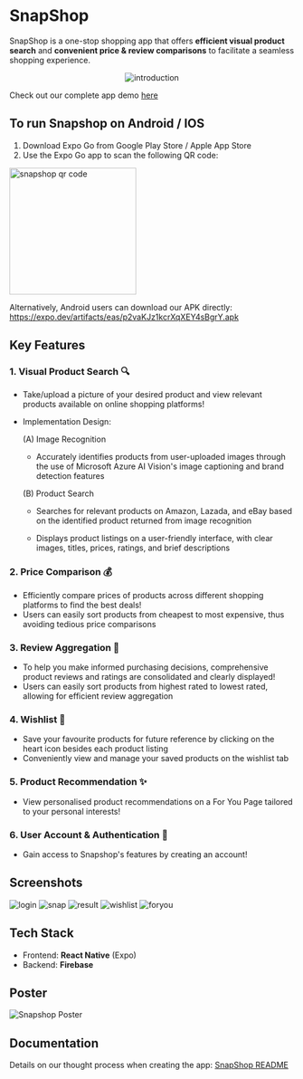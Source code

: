 # SnapShop
SnapShop is a one-stop shopping app that offers **efficient visual product search** and **convenient price & review comparisons** to facilitate a seamless shopping experience.

<p align="center">
  <img src="https://github.com/user-attachments/assets/424fb226-41c4-4ed3-b144-4941bc16104b" alt="introduction" />
</p>

Check out our complete app demo [here](https://drive.google.com/file/d/1kIs7_73rGlKJBKE0b_rxvcPXOOUeGOMJ/view?usp=drive_link)

## To run Snapshop on Android / IOS
1. Download Expo Go from Google Play Store / Apple App Store
2. Use the Expo Go app to scan the following QR code:
<img width="224" alt="snapshop qr code" src="https://github.com/user-attachments/assets/3671a859-cb0c-4af3-8cc8-f99a6911b337">

  Alternatively, Android users can download our APK directly: https://expo.dev/artifacts/eas/p2vaKJz1kcrXqXEY4sBgrY.apk

## Key Features
### 1. Visual Product Search 🔍
- Take/upload a picture of your desired product and view relevant products available on online shopping platforms!
- Implementation Design:
  
  (A) Image Recognition
  
    - Accurately identifies products from user-uploaded images through the use of Microsoft Azure AI Vision's image captioning and brand detection features
  
  (B) Product Search
  
    - Searches for relevant products on Amazon, Lazada, and eBay based on the identified product returned from image recognition
    
    - Displays product listings on a user-friendly interface, with clear images, titles, prices, ratings, and brief descriptions

### 2. **Price Comparison** 💰
- Efficiently compare prices of products across different shopping platforms to find the best deals!
- Users can easily sort products from cheapest to most expensive, thus avoiding tedious price comparisons

### 3. **Review Aggregation** 🔖
- To help you make informed purchasing decisions, comprehensive product reviews and ratings are consolidated and clearly displayed!
- Users can easily sort products from highest rated to lowest rated, allowing for efficient review aggregation

### 4. **Wishlist** 💖
- Save your favourite products for future reference by clicking on the heart icon besides each product listing
- Conveniently view and manage your saved products on the wishlist tab

### 5. **Product Recommendation** ✨
- View personalised product recommendations on a For You Page tailored to your personal interests!

### 6. **User Account & Authentication** 🔐
- Gain access to Snapshop's features by creating an account!

## Screenshots
![login](https://github.com/user-attachments/assets/6547f93c-28b5-45c7-a005-4bbf6e3e8c01)
![snap](https://github.com/user-attachments/assets/8f0ae1ca-1789-4de5-94b9-af6a13491cb1)
![result](https://github.com/user-attachments/assets/2e81824e-f1a6-41b3-a96c-ccbbe5484884)
![wishlist](https://github.com/user-attachments/assets/bd661e4f-625d-44c1-836f-c328f9cae308)
![foryou](https://github.com/user-attachments/assets/140d4778-0235-447b-b6c2-df4bebd52e4b)

## Tech Stack
- Frontend: **React Native** (Expo)
- Backend: **Firebase**

## Poster
![Snapshop Poster](https://github.com/user-attachments/assets/2e330762-1f33-40ad-9d3f-7fedc8814772)

## Documentation
Details on our thought process when creating the app: [SnapShop README](https://docs.google.com/document/d/17inlRu8nuAMDUC6uVuO2r01k9Hl4YF2PUfEm4l8u9A8/edit?usp=drive_link)
